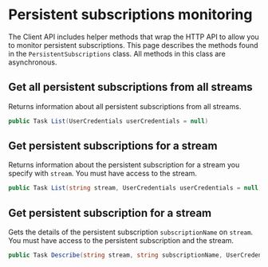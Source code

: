 # Persistent subscriptions monitoring

The Client API includes helper methods that wrap the HTTP API to allow you to monitor persistent subscriptions. This page describes the methods found in the `PersistentSubscriptions` class. All methods in this class are asynchronous.

## Get all persistent subscriptions from all streams

Returns information about all persistent subscriptions from all streams.

```csharp
public Task List(UserCredentials userCredentials = null)
```

## Get persistent subscriptions for a stream

Returns information about the persistent subscription for a stream you specify with `stream`. You must have access to the stream.

```csharp
public Task List(string stream, UserCredentials userCredentials = null)
```

## Get persistent subscription for a stream

Gets the details of the persistent subscription `subscriptionName` on `stream`. You must have access to the persistent subscription and the stream.

```csharp
public Task Describe(string stream, string subscriptionName, UserCredentials userCredentials = null)
```

